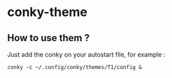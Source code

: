 # conky-theme

## How to use them ?
Just add the conky on your autostart file, for example :
```
conky -c ~/.config/conky/themes/T1/config &
```
